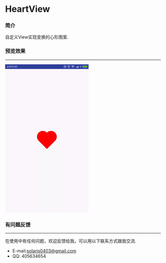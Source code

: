 # HeartView
### 简介
自定义View实现变换的心形图案.
### 预览效果
***
![HeartView](https://github.com/solaris0403/HeartView/blob/master/app/screenshot/heartview.gif?raw=true)  
### 有问题反馈
---
在使用中有任何问题，欢迎反馈给我，可以用以下联系方式跟我交流.
* E-mail:solaris0403@gmail.com
* QQ: 405634654
